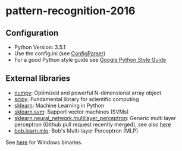 # pattern-recognition-2016

## Configuration
- Python Version: 3.5.1
- Use the config.ini (see [ConfigParser])
- For a good Python style guide see [Google Python Style Guide]

## External libraries
- [numpy]: Optimized and powerful N-dimensional array object
- [scipy]: Fundamental library for scientific computing
- [sklearn]: Machine Learning in Python
- [sklearn.svm]: Support vector machines (SVMs)
- [sklearn.neural_network.multilayer_perceptron]: Generic multi layer perceptron (Github pull request recently merged), see also [here](https://github.com/scikit-learn/scikit-learn/tree/master/sklearn/neural_network)
- [bob.learn.mlp]: Bob's Multi-layer Perceptron (MLP)

See [here](http://www.lfd.uci.edu/~gohlke/pythonlibs/) for Windows binaries.



[ConfigParser]: https://docs.python.org/3/library/configparser.html
[Google Python Style Guide]: https://google.github.io/styleguide/pyguide.html
[numpy]: http://www.numpy.org/
[scipy]: http://www.scipy.org/
[sklearn]: http://scikit-learn.org/
[sklearn.svm]: http://scikit-learn.org/stable/modules/svm.html
[sklearn.neural_network.multilayer_perceptron]: https://github.com/scikit-learn/scikit-learn/pull/3204
[bob.learn.mlp]: https://pypi.python.org/pypi/bob.learn.mlp
